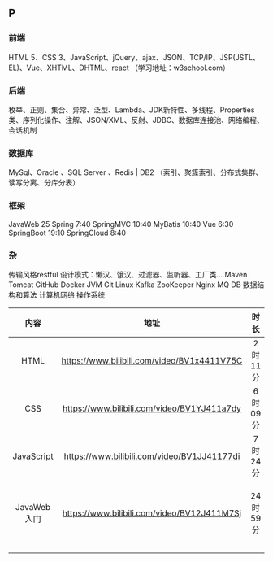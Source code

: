 ## P

### 前端

HTML 5、CSS 3、JavaScript、jQuery、ajax、JSON、TCP/IP、JSP(JSTL、EL)、Vue、XHTML、DHTML、react
（学习地址：w3school.com）

### 后端

枚举、正则、集合、异常、泛型、Lambda、JDK新特性、多线程、Properties类、序列化操作、注解、JSON/XML、反射、JDBC、数据库连接池、网络编程、会话机制

### 数据库

MySql、Oracle 、SQL Server 、Redis   |   DB2
（索引、聚簇索引、分布式集群、读写分离、分库分表）

### 框架

JavaWeb			 25
Spring				 7:40
SpringMVC		 10:40
MyBatis			  10:40
Vue					 6:30
SpringBoot		 19:10
SpringCloud	    8:40

### 杂

传输风格restful
设计模式：懒汉、饿汉、过滤器、监听器、工厂类...
Maven
Tomcat
GitHub
Docker
JVM
Git
Linux
Kafka
ZooKeeper
Nginx
MQ
DB
数据结构和算法
计算机网络
操作系统



|    内容     |                    地址                     |    时长     | 进度 |
| :---------: | :-----------------------------------------: | :---------: | :--: |
|    HTML     | https://www.bilibili.com/video/BV1x4411V75C | 2 时 11 分  | 100% |
|     CSS     | https://www.bilibili.com/video/BV1YJ411a7dy | 6 时 09 分  | 30%  |
| JavaScript  | https://www.bilibili.com/video/BV1JJ41177di | 7 时 24 分  |  0%  |
|             |                                             |             |      |
|             |                                             |             |      |
|             |                                             |             |      |
| JavaWeb入门 | https://www.bilibili.com/video/BV12J411M7Sj | 24 时 59 分 | 30%  |
|             |                                             |             |      |
|             |                                             |             |      |
|             |                                             |             |      |
|             |                                             |             |      |
|             |                                             |             |      |

